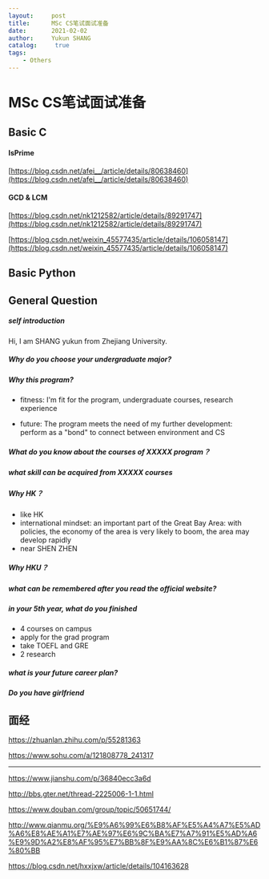 ```yaml
---
layout:     post
title:      MSc CS笔试面试准备
date:       2021-02-02
author:     Yukun SHANG
catalog: 	 true
tags:
    - Others
---
```


# MSc CS笔试面试准备



## Basic C

#### IsPrime

[https://blog.csdn.net/afei__/article/details/80638460](https://blog.csdn.net/afei__/article/details/80638460)

#### GCD & LCM

[https://blog.csdn.net/nk1212582/article/details/89291747](https://blog.csdn.net/nk1212582/article/details/89291747)

[https://blog.csdn.net/weixin_45577435/article/details/106058147](https://blog.csdn.net/weixin_45577435/article/details/106058147)



## Basic Python



## General Question

##### self introduction

Hi, I am SHANG yukun from Zhejiang University. 



##### Why do you choose your undergraduate major?









##### Why this program?

* fitness: I'm fit for the program, undergraduate courses,  research experience

* future: The program meets the need of my further development: perform as a "bond" to connect between environment and CS



##### What do you know about the courses of XXXXX program？





##### what skill can  be acquired from XXXXX courses







##### Why HK？

* like HK
* international mindset: an important part of the Great Bay Area: with policies, the economy of the area is very likely to boom, the area may develop rapidly
* near SHEN ZHEN







##### Why HKU？





















##### what can be remembered  after you  read the official website?





##### in your 5th year, what do you finished

* 4 courses on campus
* apply for the grad program
* take TOEFL and GRE
* 2 research





##### what is your future career plan?



##### Do you have girlfriend









## 面经

https://zhuanlan.zhihu.com/p/55281363

https://www.sohu.com/a/121808778_241317



---

https://www.jianshu.com/p/36840ecc3a6d

http://bbs.gter.net/thread-2225006-1-1.html

https://www.douban.com/group/topic/50651744/

http://www.qianmu.org/%E9%A6%99%E6%B8%AF%E5%A4%A7%E5%AD%A6%E8%AE%A1%E7%AE%97%E6%9C%BA%E7%A7%91%E5%AD%A6%E9%9D%A2%E8%AF%95%E7%BB%8F%E9%AA%8C%E6%B1%87%E6%80%BB

https://blog.csdn.net/hxxjxw/article/details/104163628